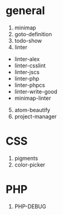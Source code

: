 # general
1. minimap
2. goto-definition
3. todo-show
4. linter
  * linter-alex
  * linter-csslint
  * linter-jscs
  * linter-php
  * linter-phpcs
  * linter-write-good
  * minimap-linter
5. atom-beautify
6. project-manager
# CSS
1. pigments
2. color-picker

# PHP
1. PHP-DEBUG
